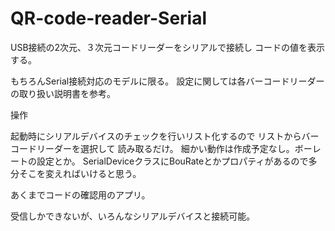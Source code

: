 # QR-code-reader-Serial

USB接続の2次元、３次元コードリーダーをシリアルで接続し
コードの値を表示する。

もちろんSerial接続対応のモデルに限る。
設定に関しては各バーコードリーダーの取り扱い説明書を参考。

操作

起動時にシリアルデバイスのチェックを行いリスト化するので
リストからバーコードリーダーを選択して
読み取るだけ。
細かい動作は作成予定なし。ボーレートの設定とか。
SerialDeviceクラスにBouRateとかプロパティがあるので多分そこを変えればいけると思う。

あくまでコードの確認用のアプリ。

受信しかできないが、いろんなシリアルデバイスと接続可能。
